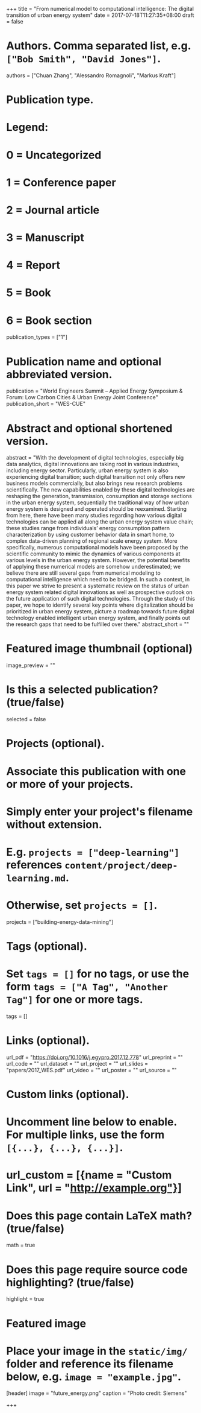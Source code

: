 +++
title = "From numerical model to computational intelligence: The digital transition of urban energy system"
date = 2017-07-18T11:27:35+08:00
draft = false

# Authors. Comma separated list, e.g. `["Bob Smith", "David Jones"]`.
authors = ["Chuan Zhang",  "Alessandro Romagnoli", "Markus Kraft"]

# Publication type.
# Legend:
# 0 = Uncategorized
# 1 = Conference paper
# 2 = Journal article
# 3 = Manuscript
# 4 = Report
# 5 = Book
# 6 = Book section
publication_types = ["1"]

# Publication name and optional abbreviated version.
publication = "World Engineers Summit – Applied Energy Symposium & Forum: Low Carbon Cities & Urban Energy Joint Conference"
publication_short = "WES-CUE"

# Abstract and optional shortened version.
abstract = "With the development of digital technologies, especially big data analytics, digital innovations are taking root in various industries, including energy sector. Particularly, urban energy system is also experiencing digital transition; such digital transition not only offers new business models commercially, but also brings new research problems scientifically. The new capabilities enabled by these digital technologies are reshaping the generation, transmission, consumption and storage sections in the urban energy system, sequentially the traditional way of how urban energy system is designed and operated should be reexamined. Starting from here, there have been many studies regarding how various digital technologies can be applied all along the urban energy system value chain; these studies range from individuals’ energy consumption pattern characterization by using customer behavior data in smart home, to complex data-driven planning of regional scale energy system. More specifically, numerous computational models have been proposed by the scientific community to mimic the dynamics of various components at various levels in the urban energy system. However, the potential benefits of applying these numerical models are somehow underestimated; we believe there are still several gaps from numerical modeling to computational intelligence which need to be bridged. In such a context, in this paper we strive to present a systematic review on the status of urban energy system related digital innovations as well as prospective outlook on the future application of such digital technologies. Through the study of this paper, we hope to identify several key points where digitalization should be prioritized in urban energy system, picture a roadmap towards future digital technology enabled intelligent urban energy system, and finally points out the research gaps that need to be fulfilled over there."
abstract_short = ""

# Featured image thumbnail (optional)
image_preview = ""

# Is this a selected publication? (true/false)
selected = false

# Projects (optional).
#   Associate this publication with one or more of your projects.
#   Simply enter your project's filename without extension.
#   E.g. `projects = ["deep-learning"]` references `content/project/deep-learning.md`.
#   Otherwise, set `projects = []`.
projects = ["building-energy-data-mining"]

# Tags (optional).
#   Set `tags = []` for no tags, or use the form `tags = ["A Tag", "Another Tag"]` for one or more tags.
tags = []

# Links (optional).
url_pdf = "https://doi.org/10.1016/j.egypro.2017.12.778"
url_preprint = ""
url_code = ""
url_dataset = ""
url_project = ""
url_slides = "papers/2017_WES.pdf"
url_video = ""
url_poster = ""
url_source = ""

# Custom links (optional).
#   Uncomment line below to enable. For multiple links, use the form `[{...}, {...}, {...}]`.
# url_custom = [{name = "Custom Link", url = "http://example.org"}]

# Does this page contain LaTeX math? (true/false)
math = true

# Does this page require source code highlighting? (true/false)
highlight = true

# Featured image
# Place your image in the `static/img/` folder and reference its filename below, e.g. `image = "example.jpg"`.
[header]
image = "future_energy.png"
caption = "Photo credit: Siemens"

+++
